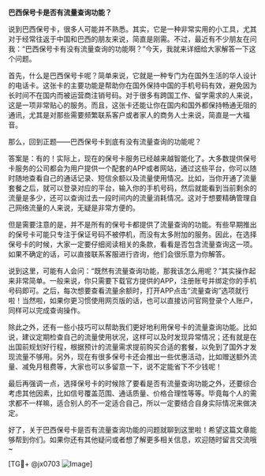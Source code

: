 **巴西保号卡是否有流量查询功能？**

说到巴西保号卡，很多人可能并不熟悉。其实，它是一种非常实用的小工具，尤其对于经常往返于中国和巴西的朋友来说，简直是刚需。不过，最近有不少朋友在问我：“巴西保号卡有没有流量查询的功能啊？”今天，我就来详细给大家解答一下这个问题。

首先，什么是巴西保号卡呢？简单来说，它就是一种专门为在国外生活的华人设计的电话卡。这张卡的主要功能是帮助你在国外保持中国的手机号码有效，避免因为长时间不在国内而被运营商注销号码。对于很多有跨国工作、留学需求的人来说，这是一项非常贴心的服务。而且，这张卡还能让你在国内和国外都保持畅通无阻的通讯，尤其是对那些需要频繁联系客户或者家人的商务人士来说，简直是一大福音。

那么，回到正题——巴西保号卡到底有没有流量查询的功能呢？

答案是：有的！实际上，现在的保号卡服务已经越来越智能化了。大多数提供保号卡服务的公司都会为用户提供一个配套的APP或者网站，通过这些平台，你可以随时随地查看自己的通话记录、短信余额以及流量使用情况。比如，当你开通了流量套餐之后，就可以登录对应的平台，输入你的手机号码，然后就能看到当前剩余的流量是多少，还可以查询过去一段时间内的流量消耗情况。这对于想要精确管理自己网络流量的人来说，无疑是非常方便的。

但是需要注意的是，并不是所有的保号卡都提供了流量查询的功能。有些早期推出的保号卡可能只专注于保证号码不被停机，而没有太多附加的服务。因此，在选择保号卡的时候，大家一定要仔细阅读相关的条款，看看是否包含流量查询这一项。如果不确定的话，可以直接联系客服进行咨询，他们会很乐意为你解答。

说到这里，可能有人会问：“既然有流量查询功能，那我该怎么用呢？”其实操作起来非常简单。一般来说，你只需要下载官方提供的APP，注册账号并绑定你的手机号码即可。之后，每次想要查看流量余额时，打开APP点击“流量查询”选项就行啦！当然啦，如果你更习惯使用网页版的话，也可以直接访问官网登录个人账户，同样可以完成查询操作。

除此之外，还有一些小技巧可以帮助我们更好地利用保号卡的流量查询功能。比如说，建议定期检查自己的流量使用状况，这样可以及时发现异常情况；还有就是在出国前规划好行程，根据预计的流量需求提前购买合适的套餐，以免到了国外才发现流量不够用。另外，现在有很多保号卡还会推出一些优惠活动，比如赠送额外流量、减免月租费等，大家也可以多留意一下，说不定能省下不少钱呢！

最后再强调一点，选择保号卡的时候除了要看是否有流量查询功能之外，还要综合考虑其他因素，比如信号覆盖范围、通话质量、价格合理性等等。毕竟每个人的需求都不一样嘛，适合别人的不一定适合自己，所以一定要结合自身实际情况来做决定。

好了，关于巴西保号卡是否有流量查询功能的问题就聊到这里啦！希望这篇文章能够帮到你们。如果你还有其他疑问或者想了解更多相关信息，欢迎随时留言交流哦~

[TG💪+ @jx0703 ![Image](https://github.com/user-attachments/assets/dbca1d08-cadb-493c-b0ec-ad6f7a83f270)]
